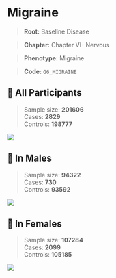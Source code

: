 # Migraine

> **Root:** Baseline Disease  

> **Chapter:** Chapter VI- Nervous  

> **Phenotype:** Migraine  

> **Code:** `G6_MIGRAINE`

## 🧪 All Participants  
> Sample size: **201606**  
> Cases: **2829**  
> Controls: **198777**
<img src="/Disease/Figures/ALL/Incidence/G6_MIGRAINE.png"/>
<CsvTable src="/Disease_Data/ALL/Incidence/COX_G6_MIGRAINE.csv" label="🔍 View full results" />

## 👨 In Males  
> Sample size: **94322**  
> Cases: **730**  
> Controls: **93592**
<img src="/Disease/Figures/Male/Incidence/G6_MIGRAINE.png"/>
<CsvTable src="/Disease_Data/Male/Incidence/COX_G6_MIGRAINE.csv" label="🔍 View full results" />

## 👩 In Females  
> Sample size: **107284**  
> Cases: **2099**  
> Controls: **105185**
<img src="/Disease/Figures/Female/Incidence/G6_MIGRAINE.png"/>
<CsvTable src="/Disease_Data/Female/Incidence/COX_G6_MIGRAINE.csv" label="🔍 View full results" />
